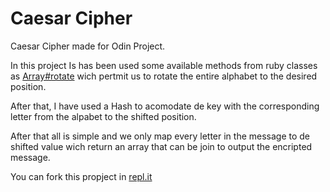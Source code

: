 # Caesar Cipher 
Caesar Cipher made for Odin Project.

In this project Is has been used some available methods from ruby classes as [Array#rotate](https://ruby-doc.org/core-2.7.0/Array.html#method-i-rotate) wich pertmit us to rotate the entire alphabet to the desired position.

After that, I have used a Hash to acomodate de key with the corresponding letter from the alpabet to the shifted position.

After that all is simple and we only map every letter in the message to de shifted value wich return an array that can be join to output the encripted message.

You can fork this propject in [repl.it](https://replit.com/@manuglopez/Caesar-Cipher#main.rb)
